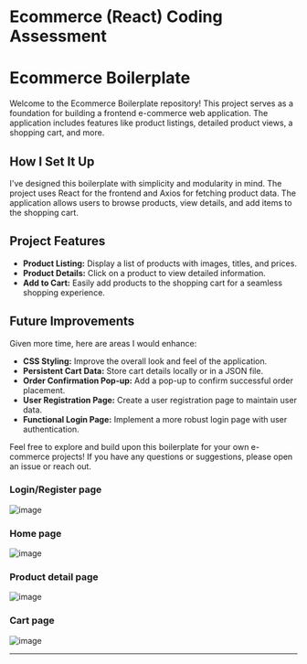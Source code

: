 # Ecommerce (React) Coding Assessment

# Ecommerce Boilerplate

Welcome to the Ecommerce Boilerplate repository! This project serves as a foundation for building a frontend e-commerce web application. The application includes features like product listings, detailed product views, a shopping cart, and more.

## How I Set It Up

I've designed this boilerplate with simplicity and modularity in mind. The project uses React for the frontend and Axios for fetching product data. The application allows users to browse products, view details, and add items to the shopping cart.

## Project Features

- **Product Listing:** Display a list of products with images, titles, and prices.
- **Product Details:** Click on a product to view detailed information.
- **Add to Cart:** Easily add products to the shopping cart for a seamless shopping experience.

## Future Improvements

Given more time, here are areas I would enhance:

- **CSS Styling:** Improve the overall look and feel of the application.
- **Persistent Cart Data:** Store cart details locally or in a JSON file.
- **Order Confirmation Pop-up:** Add a pop-up to confirm successful order placement.
- **User Registration Page:** Create a user registration page to maintain user data.
- **Functional Login Page:** Implement a more robust login page with user authentication.

Feel free to explore and build upon this boilerplate for your own e-commerce projects! If you have any questions or suggestions, please open an issue or reach out.

### Login/Register page

![image](https://github.com/Ganeshv2002/Ecommerce-boilerplate/assets/72639054/d3a77122-49fd-461f-94be-4da220feebf0)


### Home page

![image](https://github.com/Ganeshv2002/Ecommerce-boilerplate/assets/72639054/d2d39c2c-c78a-4aff-b449-3e70526b804d)


### Product detail page

![image](https://github.com/Ganeshv2002/Ecommerce-boilerplate/assets/72639054/c2e3e526-e811-4fc4-b9fb-d1a335b614f1)


### Cart page

![image](https://github.com/Ganeshv2002/Ecommerce-boilerplate/assets/72639054/a62e5105-12a4-4fbb-bf10-4ab1cb100c4f)



---
